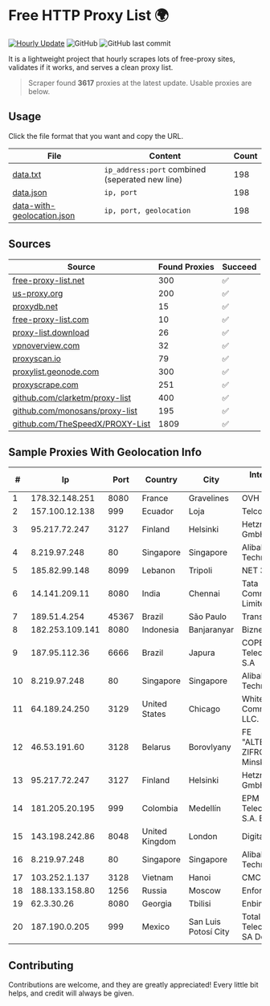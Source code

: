 
# Free HTTP Proxy List 🌍

[![Hourly Update](https://github.com/mertguvencli/http-proxy-list/actions/workflows/main.yml/badge.svg?branch=main)](https://github.com/mertguvencli/http-proxy-list/actions/workflows/main.yml)
![GitHub](https://img.shields.io/github/license/mertguvencli/http-proxy-list)
![GitHub last commit](https://img.shields.io/github/last-commit/mertguvencli/http-proxy-list)

It is a lightweight project that hourly scrapes lots of free-proxy sites, validates if it works, and serves a clean proxy list.


> Scraper found **3617** proxies at the latest update. Usable proxies are below.

## Usage

Click the file format that you want and copy the URL.


|File|Content|Count|
|----|-------|-----|
|[data.txt](https://raw.githubusercontent.com/mertguvencli/http-proxy-list/main/proxy-list/data.txt)|`ip_address:port` combined (seperated new line)|198|
|[data.json](https://raw.githubusercontent.com/mertguvencli/http-proxy-list/main/proxy-list/data.json)|`ip, port`|198|
|[data-with-geolocation.json](https://raw.githubusercontent.com/mertguvencli/http-proxy-list/main/proxy-list/data-with-geolocation.json)|`ip, port, geolocation`|198|

## Sources

|Source|Found Proxies|Succeed|
|------|-------------|-------|
|[free-proxy-list.net](https://free-proxy-list.net)|300|✅|
|[us-proxy.org](https://www.us-proxy.org)|200|✅|
|[proxydb.net](http://proxydb.net)|15|✅|
|[free-proxy-list.com](https://free-proxy-list.com/?page=&port=&type%5B%5D=http&type%5B%5D=https&up_time=0&search=Search)|10|✅|
|[proxy-list.download](https://www.proxy-list.download/HTTP)|26|✅|
|[vpnoverview.com](https://vpnoverview.com/privacy/anonymous-browsing/free-proxy-servers)|32|✅|
|[proxyscan.io](https://www.proxyscan.io)|79|✅|
|[proxylist.geonode.com](https://proxylist.geonode.com/api/proxy-list?limit=300&page=1&sort_by=lastChecked&sort_type=desc&protocols=http,https)|300|✅|
|[proxyscrape.com](https://api.proxyscrape.com/v2/?request=displayproxies&protocol=http&timeout=10000&country=all&ssl=all&anonymity=all)|251|✅|
|[github.com/clarketm/proxy-list](https://raw.githubusercontent.com/clarketm/proxy-list/master/proxy-list-raw.txt)|400|✅|
|[github.com/monosans/proxy-list](https://raw.githubusercontent.com/monosans/proxy-list/main/proxies/http.txt)|195|✅|
|[github.com/TheSpeedX/PROXY-List](https://raw.githubusercontent.com/TheSpeedX/PROXY-List/master/http.txt)|1809|✅|


## Sample Proxies With Geolocation Info

|#|Ip|Port|Country|City|Internet Service Provider|
|-|--|----|-------|----|-------------------------|
|1|178.32.148.251|8080|France|Gravelines|OVH SAS|
|2|157.100.12.138|999|Ecuador|Loja|Telconet S.A|
|3|95.217.72.247|3127|Finland|Helsinki|Hetzner Online GmbH|
|4|8.219.97.248|80|Singapore|Singapore|Alibaba (US) Technology Co., Ltd.|
|5|185.82.99.148|8099|Lebanon|Tripoli|NET 360 S.A.R.L|
|6|14.141.209.11|8080|India|Chennai|Tata Communications Limited|
|7|189.51.4.254|45367|Brazil|São Paulo|Transit do Brasil S/A|
|8|182.253.109.141|8080|Indonesia|Banjaranyar|Biznet Metronet|
|9|187.95.112.36|6666|Brazil|Japura|COPEL Telecomunicações S.A|
|10|8.219.97.248|80|Singapore|Singapore|Alibaba (US) Technology Co., Ltd.|
|11|64.189.24.250|3129|United States|Chicago|WhiteSky Communications, LLC.|
|12|46.53.191.60|3128|Belarus|Borovlyany|FE "ALTERNATIVNAYA ZIFROVAYA SET" Minsk|
|13|95.217.72.247|3127|Finland|Helsinki|Hetzner Online GmbH|
|14|181.205.20.195|999|Colombia|Medellín|EPM Telecomunicaciones S.A. E.S.P.|
|15|143.198.242.86|8048|United Kingdom|London|DigitalOcean, LLC|
|16|8.219.97.248|80|Singapore|Singapore|Alibaba (US) Technology Co., Ltd.|
|17|103.252.1.137|3128|Vietnam|Hanoi|CMCMIENBAC|
|18|188.133.158.80|1256|Russia|Moscow|Enforta-MSK|
|19|62.3.30.26|8080|Georgia|Tbilisi|Enbinet Ltd.|
|20|187.190.0.205|999|Mexico|San Luis Potosí City|Total Play Telecomunicaciones SA De CV|



## Contributing

Contributions are welcome, and they are greatly appreciated! Every
little bit helps, and credit will always be given.

